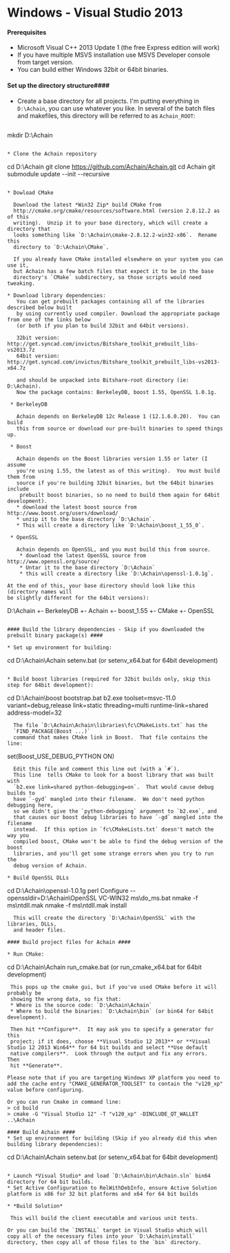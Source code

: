 Windows - Visual Studio 2013
============================
#### Prerequisites ####
* Microsoft Visual C++ 2013 Update 1 (the free Express edition will work)
* If you have multiple MSVS installation use MSVS Developer console from target version.
* You can build either Windows 32bit or 64bit binaries.

#### Set up the directory structure####
* Create a base directory for all projects.  I'm putting everything in
  `D:\Achain`, you can use whatever you like.  In several of the batch files
  and makefiles, this directory will be referred to as `Achain_ROOT`:
  ```
mkdir D:\Achain
```

* Clone the Achain repository
  ```
cd D:\Achain
git clone https://github.com/Achain/Achain.git
cd Achain
git submodule update --init --recursive
```

* Dowload CMake

  Download the latest *Win32 Zip* build CMake from
  http://cmake.org/cmake/resources/software.html (version 2.8.12.2 as of this
  writing).  Unzip it to your base directory, which will create a directory that
  looks something like `D:\Achain\cmake-2.8.12.2-win32-x86`.  Rename this
  directory to `D:\Achain\CMake`.

  If you already have CMake installed elsewhere on your system you can use it,
  but Achain has a few batch files that expect it to be in the base
  directory's `CMake` subdirectory, so those scripts would need tweaking.

* Download library dependencies:
   You can get prebuilt packages containing all of the libraries described below built
   by using currently used compiler. Download the appropriate package from one of the links below
   (or both if you plan to build 32bit and 64bit versions).

   32bit version:    http://get.syncad.com/invictus/Bitshare_toolkit_prebuilt_libs-vs2013.7z
   64bit version:    http://get.syncad.com/invictus/Bitshare_toolkit_prebuilt_libs-vs2013-x64.7z

   and should be unpacked into Bitshare-root directory (ie: D:\Achain).
   Now the package contains: BerkeleyDB, boost 1.55, OpenSSL 1.0.1g.

 * BerkeleyDB

   Achain depends on BerkeleyDB 12c Release 1 (12.1.6.0.20).  You can build
   this from source or download our pre-built binaries to speed things up.

 * Boost

   Achain depends on the Boost libraries version 1.55 or later (I assume
   you're using 1.55, the latest as of this writing).  You must build them from
   source if you're building 32bit binaries, but the 64bit binaries include
    prebuilt boost binaries, so no need to build them again for 64bit development).
   * download the latest boost source from http://www.boost.org/users/download/
   * unzip it to the base directory `D:\Achain`.
   * This will create a directory like `D:\Achain\boost_1_55_0`.

 * OpenSSL

   Achain depends on OpenSSL, and you must build this from source.
    * download the latest OpenSSL source from http://www.openssl.org/source/
    * Untar it to the base directory `D:\Achain`
    * this will create a directory like `D:\Achain\openssl-1.0.1g`.

At the end of this, your base directory should look like this (directory names will
be slightly different for the 64bit versions):
```
D:\Achain
+- BerkeleyDB
+- Achain
+- boost_1.55
+- CMake
+- OpenSSL
```

#### Build the library dependencies - Skip if you downloaded the prebuilt binary package(s) ####

* Set up environment for building:
  ```
cd D:\Achain\Achain
setenv.bat (or setenv_x64.bat for 64bit development)
```

* Build boost libraries (required for 32bit builds only, skip this step for 64bit development):
  ```
cd D:\Achain\boost
bootstrap.bat
b2.exe toolset=msvc-11.0 variant=debug,release link=static threading=multi runtime-link=shared address-model=32
```
  The file `D:\Achain\Achain\libraries\fc\CMakeLists.txt` has the
  `FIND_PACKAGE(Boost ...)`
  command that makes CMake link in Boost.  That file contains the line:
  ```
set(Boost_USE_DEBUG_PYTHON ON)
```
  Edit this file and comment this line out (with a `#`).
  This line  tells CMake to look for a boost library that was built with
  `b2.exe link=shared python-debugging=on`.  That would cause debug builds to
  have `-gyd` mangled into their filename.  We don't need python debugging here,
  so we didn't give the `python-debugging` argument to `b2.exe`, and
  that causes our boost debug libraries to have `-gd` mangled into the filename
  instead.  If this option in `fc\CMakeLists.txt` doesn't match the way you
  compiled boost, CMake won't be able to find the debug version of the boost
  libraries, and you'll get some strange errors when you try to run the
  debug version of Achain.

* Build OpenSSL DLLs
  ```
cd D:\Achain\openssl-1.0.1g
perl Configure --openssldir=D:\Achain\OpenSSL VC-WIN32
ms\do_ms.bat
nmake -f ms\ntdll.mak
nmake -f ms\ntdll.mak install
```
  This will create the directory `D:\Achain\OpenSSL` with the libraries, DLLs,
  and header files.

#### Build project files for Achain ####

* Run CMake:
  ```
cd D:\Achain\Achain
run_cmake.bat (or run_cmake_x64.bat for 64bit development)
```
 This pops up the cmake gui, but if you've used CMake before it will probably be
 showing the wrong data, so fix that:
 * Where is the source code: `D:\Achain\Achain`
 * Where to build the binaries: `D:\Achain\bin` (or bin64 for 64bit development).

 Then hit **Configure**.  It may ask you to specify a generator for this
 project; if it does, choose **Visual Studio 12 2013** or **Visual Studio 12 2013 Win64** for 64 bit builds and select **Use default
 native compilers**.  Look through the output and fix any errors.  Then
 hit **Generate**.

Please note that if you are targeting Windows XP platform you need to add the cache entry "CMAKE_GENERATOR_TOOLSET" to contain the "v120_xp" value before configuring.

Or you can run Cmake in command line:
> cd build
> cmake -G "Visual Studio 12" -T "v120_xp" -DINCLUDE_QT_WALLET ..\Achain

#### Build Achain ####
* Set up environment for building (Skip if you already did this when building library dependencies):

  ```
cd D:\Achain\Achain
setenv.bat (or setenv_x64.bat for 64bit development)
```

* Launch *Visual Studio* and load `D:\Achain\bin\Achain.sln` bin64 directory for 64 bit builds.
* Set Active Configuration to RelWithDebInfo, ensure Active Solution platform is x86 for 32 bit platforms and x64 for 64 bit builds

* *Build Solution*

 This will build the client executable and various unit tests.

Or you can build the `INSTALL` target in Visual Studio which will
copy all of the necessary files into your `D:\Achain\install`
directory, then copy all of those files to the `bin` directory.
